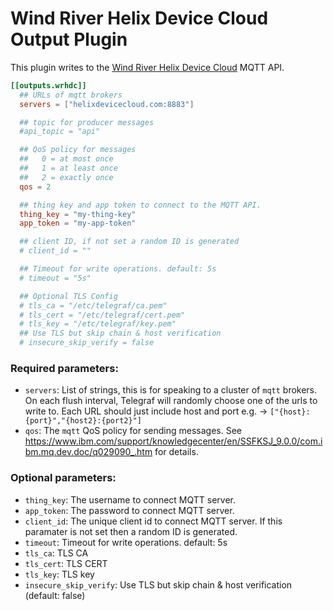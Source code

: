 # Wind River Helix Device Cloud Output Plugin

This plugin writes to the [Wind River Helix Device Cloud](https://helixdevicecloud.com) MQTT API.

```toml
[[outputs.wrhdc]]
  ## URLs of mqtt brokers
  servers = ["helixdevicecloud.com:8883"]

  ## topic for producer messages
  #api_topic = "api"

  ## QoS policy for messages
  ##   0 = at most once
  ##   1 = at least once
  ##   2 = exactly once
  qos = 2

  ## thing key and app token to connect to the MQTT API.
  thing_key = "my-thing-key"
  app_token = "my-app-token"

  ## client ID, if not set a random ID is generated
  # client_id = ""

  ## Timeout for write operations. default: 5s
  # timeout = "5s"

  ## Optional TLS Config
  # tls_ca = "/etc/telegraf/ca.pem"
  # tls_cert = "/etc/telegraf/cert.pem"
  # tls_key = "/etc/telegraf/key.pem"
  ## Use TLS but skip chain & host verification
  # insecure_skip_verify = false
```

### Required parameters:

* `servers`: List of strings, this is for speaking to a cluster of `mqtt` brokers. On each flush interval, Telegraf will randomly choose one of the urls to write to. Each URL should just include host and port e.g. -> `["{host}:{port}","{host2}:{port2}"]`
* `qos`: The `mqtt` QoS policy for sending messages. See https://www.ibm.com/support/knowledgecenter/en/SSFKSJ_9.0.0/com.ibm.mq.dev.doc/q029090_.htm for details.

### Optional parameters:
* `thing_key`: The username to connect MQTT server.
* `app_token`: The password to connect MQTT server.
* `client_id`: The unique client id to connect MQTT server. If this paramater is not set then a random ID is generated.
* `timeout`: Timeout for write operations. default: 5s
* `tls_ca`: TLS CA
* `tls_cert`: TLS CERT
* `tls_key`: TLS key
* `insecure_skip_verify`: Use TLS but skip chain & host verification (default: false)
